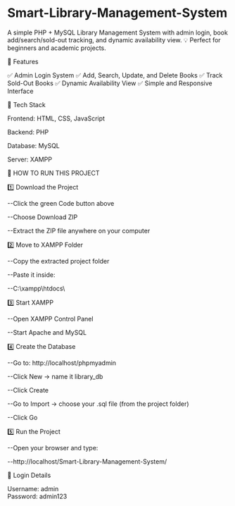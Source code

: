 # Smart-Library-Management-System
A simple PHP + MySQL Library Management System with admin login, book add/search/sold-out tracking, and dynamic availability view. 💡 Perfect for beginners and academic projects.


🚀 Features

✅ Admin Login System
✅ Add, Search, Update, and Delete Books
✅ Track Sold-Out Books
✅ Dynamic Availability View
✅ Simple and Responsive Interface


🧠 Tech Stack

Frontend: HTML, CSS, JavaScript

Backend: PHP

Database: MySQL

Server: XAMPP


🧾 HOW TO RUN THIS PROJECT

1️⃣ Download the Project

--Click the green Code button above

--Choose Download ZIP

--Extract the ZIP file anywhere on your computer

2️⃣ Move to XAMPP Folder

--Copy the extracted project folder

--Paste it inside:

--C:\xampp\htdocs\

3️⃣ Start XAMPP

--Open XAMPP Control Panel

--Start Apache and MySQL

4️⃣ Create the Database

--Go to: http://localhost/phpmyadmin

--Click New → name it library_db

--Click Create

--Go to Import → choose your .sql file (from the project folder)

--Click Go

5️⃣ Run the Project

--Open your browser and type:

--http://localhost/Smart-Library-Management-System/


🔐 Login Details

Username: admin  
Password: admin123
